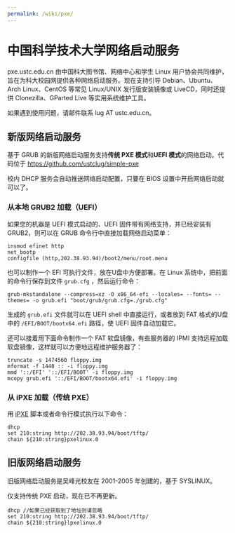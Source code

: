 ```yaml
---
permalink: /wiki/pxe/
---
```


# 中国科学技术大学网络启动服务

pxe.ustc.edu.cn 由中国科大图书馆、网络中心和学生 Linux 用户协会共同维护，旨在为科大校园网提供各种网络启动服务。现在支持引导 Debian、Ubuntu、Arch Linux、CentOS 等常见 Linux/UNIX 发行版安装镜像或 LiveCD，同时还提供 Clonezilla、GParted Live 等实用系统维护工具。

如果遇到使用问题，请邮件联系 lug AT ustc.edu.cn。

## 新版网络启动服务

基于 GRUB 的新版网络启动服务支持**传统 PXE 模式**和**UEFI 模式**的网络启动。代码位于 https://github.com/ustclug/simple-pxe

校内 DHCP 服务会自动推送网络启动配置，只要在 BIOS 设置中开启网络启动就可以了。

### 从本地 GRUB2 加载（UEFI）

如果您的机器是 UEFI 模式启动的、UEFI 固件带有网络支持，并已经安装有 GRUB2，则可以在 GRUB 命令行中直接加载网络启动菜单：

``` 
insmod efinet http
net_bootp
configfile (http,202.38.93.94)/boot2/menu/root.menu
```

也可以制作一个 EFI 可执行文件，放在U盘中方便部署。在 Linux 系统中，把前面的命令行保存到文件 `grub.cfg` ，然后运行命令：

``` shell
grub-mkstandalone --compress=xz -O x86_64-efi --locales= --fonts= --themes= -o grub.efi "boot/grub/grub.cfg=./grub.cfg"
```

生成的 `grub.efi` 文件就可以在 UEFI shell 中直接运行，或者放到 FAT 格式的U盘中的 `/EFI/BOOT/bootx64.efi` 路径，使 UEFI 固件自动加载它。

还可以接着用下面命令制作一个 FAT 软盘镜像，有些服务器的 IPMI 支持远程加载软盘镜像，这样就可以方便地远程维护服务器了：

```shell
truncate -s 1474560 floppy.img
mformat -f 1440 :: -i floppy.img
mmd '::/EFI' '::/EFI/BOOT' -i floppy.img
mcopy grub.efi '::/EFI/BOOT/bootx64.efi' -i floppy.img
```

### 从 iPXE 加载（传统 PXE）

用 [iPXE](https://ipxe.org/) 脚本或者命令行模式执行以下命令：

``` 
dhcp
set 210:string http://202.38.93.94/boot/tftp/
chain ${210:string}pxelinux.0
```

## 旧版网络启动服务

旧版网络启动服务是吴峰光校友在 2001-2005 年创建的，基于 SYSLINUX。

仅支持传统 PXE 启动，现在已不再更新。

``` 
dhcp //如果已经获取到了地址则请忽略
set 210:string http://202.38.93.94/boot/tftp/ 
chain ${210:string}lpxelinux.0
```
